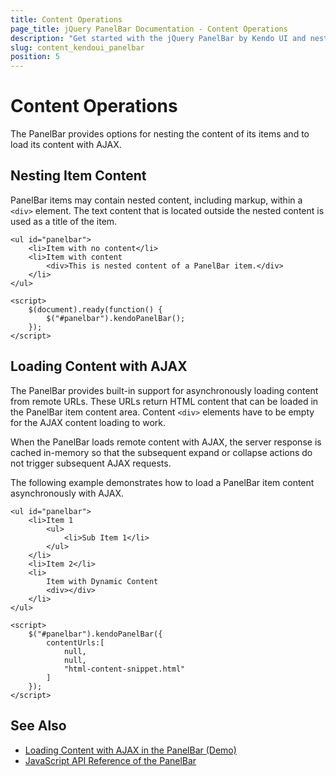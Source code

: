 ```yaml
---
title: Content Operations
page_title: jQuery PanelBar Documentation - Content Operations
description: "Get started with the jQuery PanelBar by Kendo UI and nest the item content or load the content of the widget with AJAX."
slug: content_kendoui_panelbar
position: 5
---
```


# Content Operations

The PanelBar provides options for nesting the content of its items and to load its content with AJAX.

## Nesting Item Content

PanelBar items may contain nested content, including markup, within a `<div>` element. The text content that is located outside the nested content is used as a title of the item.

    <ul id="panelbar">
        <li>Item with no content</li>
        <li>Item with content
            <div>This is nested content of a PanelBar item.</div>
        </li>
    </ul>

    <script>
        $(document).ready(function() {
            $("#panelbar").kendoPanelBar();
        });
    </script>

## Loading Content with AJAX

The PanelBar provides built-in support for asynchronously loading content from remote URLs. These URLs return HTML content that can be loaded in the PanelBar item content area. Content `<div>` elements have to be empty for the AJAX content loading to work.

When the PanelBar loads remote content with AJAX, the server response is cached in-memory so that the subsequent expand or collapse actions do not trigger subsequent AJAX requests.

The following example demonstrates how to load a PanelBar item content asynchronously with AJAX.

    <ul id="panelbar">
        <li>Item 1
            <ul>
                <li>Sub Item 1</li>
            </ul>
        </li>
        <li>Item 2</li>
        <li>
            Item with Dynamic Content
            <div></div>
        </li>
    </ul>

    <script>
        $("#panelbar").kendoPanelBar({
            contentUrls:[
                null,
                null,
                "html-content-snippet.html"
            ]
        });
    </script>

## See Also

* [Loading Content with AJAX in the PanelBar (Demo)](https://demos.telerik.com/kendo-ui/panelbar/ajax)
* [JavaScript API Reference of the PanelBar](/api/javascript/ui/panelbar)
